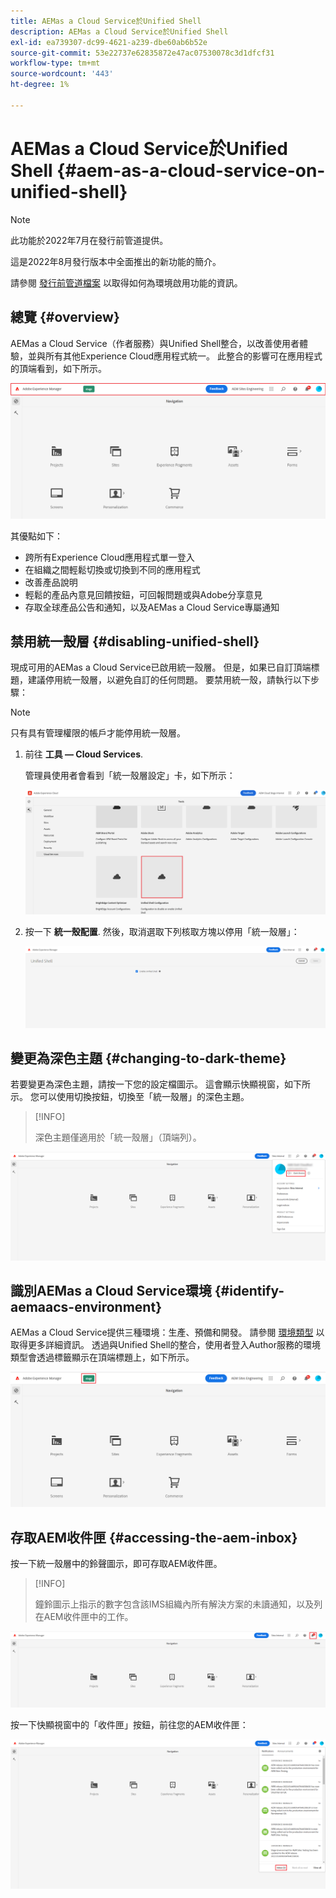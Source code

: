 ```yaml
---
title: AEMas a Cloud Service於Unified Shell
description: AEMas a Cloud Service於Unified Shell
exl-id: ea739307-dc99-4621-a239-dbe60ab6b52e
source-git-commit: 53e22737e62835872e47ac07530078c3d1dfcf31
workflow-type: tm+mt
source-wordcount: '443'
ht-degree: 1%

---
```


# AEMas a Cloud Service於Unified Shell {#aem-as-a-cloud-service-on-unified-shell}

>[!NOTE]
>此功能於2022年7月在發行前管道提供。
>
>這是2022年8月發行版本中全面推出的新功能的簡介。
>
>請參閱 [發行前管道檔案](/help/release-notes/prerelease.md#enable-prerelease) 以取得如何為環境啟用功能的資訊。

## 總覽 {#overview}

AEMas a Cloud Service（作者服務）與Unified Shell整合，以改善使用者體驗，並與所有其他Experience Cloud應用程式統一。 此整合的影響可在應用程式的頂端看到，如下所示。

![影像](/help/overview/assets/unifiedshell_header.png)

其優點如下：

* 跨所有Experience Cloud應用程式單一登入
* 在組織之間輕鬆切換或切換到不同的應用程式
* 改善產品說明
* 輕鬆的產品內意見回饋按鈕，可回報問題或與Adobe分享意見
* 存取全球產品公告和通知，以及AEMas a Cloud Service專屬通知

## 禁用統一殼層 {#disabling-unified-shell}

現成可用的AEMas a Cloud Service已啟用統一殼層。 但是，如果已自訂頂端標題，建議停用統一殼層，以避免自訂的任何問題。 要禁用統一殼，請執行以下步驟：

>[!NOTE]
>只有具有管理權限的帳戶才能停用統一殼層。

1. 前往 **工具 — Cloud Services**.

   管理員使用者會看到「統一殼層設定」卡，如下所示：

   ![影像](/help/overview/assets/unifiedshell2.png)

1. 按一下 **統一殼配置**. 然後，取消選取下列核取方塊以停用「統一殼層」：

   ![影像](/help/overview/assets/unifiedshell3.png)

## 變更為深色主題 {#changing-to-dark-theme}

若要變更為深色主題，請按一下您的設定檔圖示。 這會顯示快顯視窗，如下所示。 您可以使用切換按鈕，切換至「統一殼層」的深色主題。

>[!INFO]
>
>深色主題僅適用於「統一殼層」（頂端列）。

![影像](/help/overview/assets/unifiedshell4.png)

## 識別AEMas a Cloud Service環境 {#identify-aemaacs-environment}

AEMas a Cloud Service提供三種環境：生產、預備和開發。 請參閱 [環境類型](https://experienceleague.adobe.com/docs/experience-manager-cloud-service/content/implementing/using-cloud-manager/manage-environments.html?lang=en) 以取得更多詳細資訊。 透過與Unified Shell的整合，使用者登入Author服務的環境類型會透過標籤顯示在頂端標題上，如下所示。

![影像](/help/overview/assets/unifiedshell_header_label.png)


## 存取AEM收件匣 {#accessing-the-aem-inbox}

按一下統一殼層中的鈴聲圖示，即可存取AEM收件匣。

>[!INFO]
>
> 鐘鈴圖示上指示的數字包含該IMS組織內所有解決方案的未讀通知，以及列在AEM收件匣中的工作。

![影像](/help/overview/assets/unifiedshell5.png)

按一下快顯視窗中的「收件匣」按鈕，前往您的AEM收件匣：

![影像](/help/overview/assets/unifiedshell6.png)
